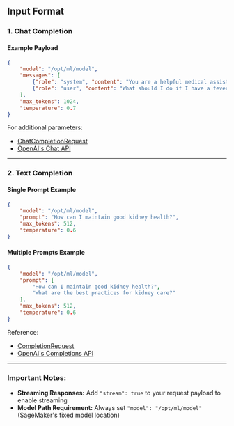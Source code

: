 ## Input Format  

### 1. Chat Completion  

#### Example Payload  
```json  
{  
    "model": "/opt/ml/model",  
    "messages": [  
        {"role": "system", "content": "You are a helpful medical assistant."},  
        {"role": "user", "content": "What should I do if I have a fever and body aches?"}  
    ],  
    "max_tokens": 1024,  
    "temperature": 0.7  
}  
```  

For additional parameters:  
- [ChatCompletionRequest](https://github.com/vllm-project/vllm/blob/v0.7.3/vllm/entrypoints/openai/protocol.py#L212)  
- [OpenAI's Chat API](https://platform.openai.com/docs/api-reference/chat/create)  

---  

### 2. Text Completion  

#### Single Prompt Example  
```json  
{  
    "model": "/opt/ml/model",  
    "prompt": "How can I maintain good kidney health?",  
    "max_tokens": 512,  
    "temperature": 0.6  
}  
```  

#### Multiple Prompts Example  
```json  
{  
    "model": "/opt/ml/model",  
    "prompt": [  
        "How can I maintain good kidney health?",  
        "What are the best practices for kidney care?"  
    ],  
    "max_tokens": 512,  
    "temperature": 0.6  
}  
```  

Reference:  
- [CompletionRequest](https://github.com/vllm-project/vllm/blob/v0.7.3/vllm/entrypoints/openai/protocol.py#L642)  
- [OpenAI's Completions API](https://platform.openai.com/docs/api-reference/completions/create)  

---  

### Important Notes:
- **Streaming Responses:** Add `"stream": true` to your request payload to enable streaming
- **Model Path Requirement:** Always set `"model": "/opt/ml/model"` (SageMaker's fixed model location)